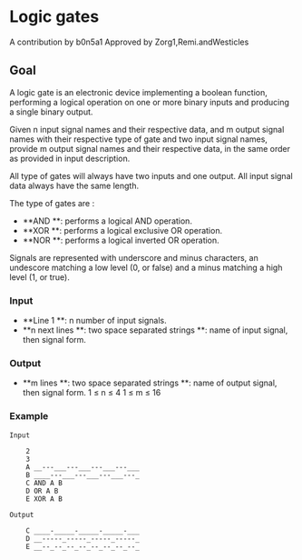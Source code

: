 # Logic gates
A contribution by b0n5a1
 Approved by Zorg1,Remi.andWesticles

## Goal
A logic gate is an electronic device implementing a boolean function, performing a logical operation on one or more binary inputs and producing a single binary output.

Given n input signal names and their respective data, and m output signal names with their respective type of gate and two input signal names, provide m output signal names and their respective data, in the same order as provided in input description.

All type of gates will always have two inputs and one output.
All input signal data always have the same length.

The type of gates are :
* **AND **: performs a logical AND operation.
* **XOR **: performs a logical exclusive OR operation.
* **NOR **: performs a logical inverted OR operation.

Signals are represented with underscore and minus characters, an undescore matching a low level (0, or false) and a minus matching a high level (1, or true).

### Input
* **Line 1 **: n number of input signals.
* **n next lines **: two space separated strings **: name of input signal, then signal form.

### Output
* **m lines **: two space separated strings **: name of output signal, then signal form.
1 ≤ n ≤ 4
1 ≤ m ≤ 16

### Example

    Input

        2
        3
        A __---___---___---___---___
        B ____---___---___---___---_
        C AND A B
        D OR A B
        E XOR A B

    Output

        C ____-_____-_____-_____-___
        D __-----_-----_-----_-----_
        E __--_--_--_--_--_--_--_--_        